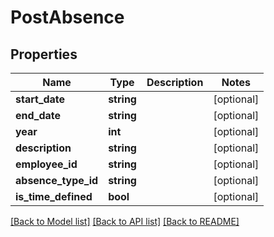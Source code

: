 # PostAbsence

## Properties

 Name                | Type       | Description | Notes      
---------------------|------------|-------------|------------
 **start_date**      | **string** |             | [optional] 
 **end_date**        | **string** |             | [optional] 
 **year**            | **int**    |             | [optional] 
 **description**     | **string** |             | [optional] 
 **employee_id**     | **string** |             | [optional] 
 **absence_type_id** | **string** |             | [optional] 
 **is_time_defined** | **bool**   |             | [optional] 

[[Back to Model list]](../../README.md#documentation-for-models) [[Back to API list]](../../README.md#documentation-for-api-endpoints) [[Back to README]](../../README.md)


